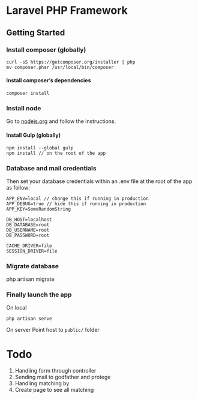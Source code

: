 # Laravel PHP Framework

## Getting Started

### Install composer (globally)
```
curl -sS https://getcomposer.org/installer | php
mv composer.phar /usr/local/bin/composer
```
#### Install composer’s dependencies
```
composer install
```
### Install node

Go to [nodejs.org](http://nodejs.org) and follow the instructions.

#### Install Gulp (globally)
```
npm install --global gulp
npm install // on the root of the app
```

### Database and mail credentials
Then set your database credentials within an .env file at the root of the app as follow:
```
APP_ENV=local // change this if running in production
APP_DEBUG=true // hide this if running in production
APP_KEY=SomeRandomString

DB_HOST=localhost
DB_DATABASE=root
DB_USERNAME=root
DB_PASSWORD=root

CACHE_DRIVER=file
SESSION_DRIVER=file
```

### Migrate database
php artisan migrate

### Finally launch the app
On local
```
php artisan serve
```
On server
Point host to `public/` folder

# Todo
1. Handling form through controller
2. Sending mail to godfather and protege
3. Handling matching by 
4. Create page to see all matching


